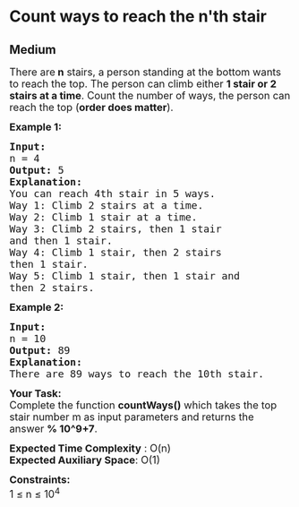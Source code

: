 # Count ways to reach the n'th stair
## Medium 
<div class="problem-statement" style="user-select: auto;">
                <p style="user-select: auto;"></p><p style="user-select: auto;"><span style="font-size: 18px; user-select: auto;">There are<strong style="user-select: auto;"> n</strong> stairs, a person standing at the bottom wants to reach the top. The person can climb either <strong style="user-select: auto;">1 stair or 2 stairs at a time</strong>. Count the number of ways, the person can reach the top (<strong style="user-select: auto;">order does matter</strong>).</span></p>

<p style="user-select: auto;"><span style="font-size: 18px; user-select: auto;"><strong style="user-select: auto;">Example 1:</strong></span></p>

<pre style="user-select: auto;"><span style="font-size: 18px; user-select: auto;"><strong style="user-select: auto;">Input:
</strong>n = 4
<strong style="user-select: auto;">Output: </strong>5<strong style="user-select: auto;">
Explanation:
</strong>You can reach 4th stair in 5 ways.</span> 
<span style="font-size: 18px; user-select: auto;">Way 1: Climb 2 stairs at a time. </span>
<span style="font-size: 18px; user-select: auto;">Way 2: Climb 1 stair at a time.</span>
<span style="font-size: 18px; user-select: auto;">Way 3: Climb 2 stairs, then 1 stair
and then 1 stair.</span>
<span style="font-size: 18px; user-select: auto;">Way 4: Climb 1 stair, then 2 stairs
then 1 stair.</span>
<span style="font-size: 18px; user-select: auto;">Way 5: Climb 1 stair, then 1 stair and
then 2 stairs.</span>
</pre>

<p style="user-select: auto;"><span style="font-size: 18px; user-select: auto;"><strong style="user-select: auto;">Example 2:</strong></span></p>

<pre style="user-select: auto;"><span style="font-size: 18px; user-select: auto;"><strong style="user-select: auto;">Input:
</strong>n = 10
<strong style="user-select: auto;">Output: </strong>89 
<strong style="user-select: auto;">Explanation: </strong>
There are 89 ways to reach the 10th stair.</span>
</pre>

<p style="user-select: auto;"><span style="font-size: 18px; user-select: auto;"><strong style="user-select: auto;">Your Task:</strong><br style="user-select: auto;">
Complete the function&nbsp;<strong style="user-select: auto;">countWays()</strong>&nbsp;which takes the top stair number m as input parameters&nbsp;and returns the answer&nbsp;<strong style="user-select: auto;">% 10^9+7</strong>.</span></p>

<p style="user-select: auto;"><span style="font-size: 18px; user-select: auto;"><strong style="user-select: auto;">Expected Time Complexity</strong> : O(n)<br style="user-select: auto;">
<strong style="user-select: auto;">Expected Auxiliary Space</strong>: O(1)</span></p>

<p style="user-select: auto;"><span style="font-size: 18px; user-select: auto;"><strong style="user-select: auto;">Constraints:</strong><br style="user-select: auto;">
1 ≤ n ≤ 10<sup style="user-select: auto;">4</sup></span></p>
 <p style="user-select: auto;"></p>
            </div>